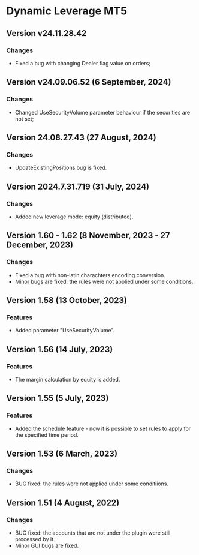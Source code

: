 # Dynamic Leverage MT5

## Version v24.11.28.42
### Changes
* Fixed a bug with changing Dealer flag value on orders;

## Version v24.09.06.52 (6 September, 2024)
### Changes
* Changed UseSecurityVolume parameter behaviour if the securities are not set;

## Version 24.08.27.43 (27 August, 2024)
### Changes
* UpdateExistingPositions bug is fixed.

## Version 2024.7.31.719 (31 July, 2024)
### Changes
* Added new leverage mode: equity (distributed).

## Version 1.60 - 1.62 (8 November, 2023 - 27 December, 2023)
### Changes
* Fixed a bug with non-latin charachters encoding conversion.
* Minor bugs are fixed: the rules were not applied under some conditions.

## Version 1.58 (13 October, 2023)
### Features
* Added parameter "UseSecurityVolume".

## Version 1.56 (14 July, 2023)
### Features
* The margin calculation by equity is added.

## Version 1.55 (5 July, 2023)
### Features
* Added the schedule feature - now it is possible to set rules to apply for the specified time period.

## Version 1.53 (6 March, 2023)
### Changes
* BUG fixed: the rules were not applied under some conditiions.

## Version 1.51 (4 August, 2022)
### Changes
* BUG fixed: the accounts that are not under the plugin were still processed by it.
* Minor GUI bugs are fixed.
